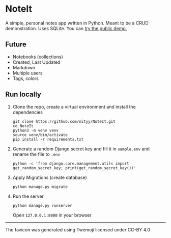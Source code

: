 # NoteIt

A simple, personal notes app written in Python.
Meant to be a CRUD demonstration. Uses SQLite.
You can [try the public demo.](https://wkinzu.pythonanywhere.com/)

## Future

- Notebooks (collections)
- Created, Last Updated
- Markdown
- Multiple users
- Tags, colors

## Run locally

1. Clone the repo, create a virtual environment and install the dependencies
     ```
     git clone https://github.com/nityy/NoteIt.git
     cd NoteIt
     python3 -m venv venv
     source venv/bin/activate
     pip install -r requirements.txt
     ```
2. Generate a random Django secret key and fill it in `sample.env` and rename the file to `.env`
     ```
     python -c 'from django.core.management.utils import get_random_secret_key; print(get_random_secret_key())'
     ```
3. Apply Migrations (create database)
     ```
     python manage.py migrate
     ```
4. Run the server
     ```
     python manage.py runserver
     ```
     Open `127.0.0.1:8000` in your browser

---
The favicon was generated using Twemoji licensed under CC-BY 4.0